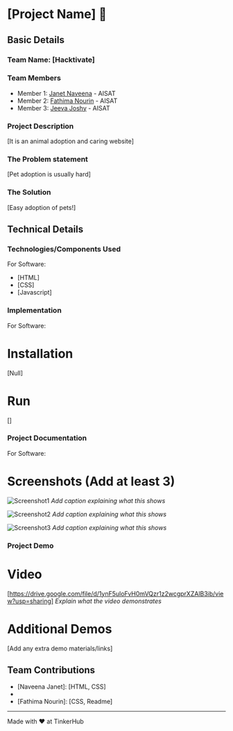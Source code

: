 # [Project Name] 🎯


## Basic Details
### Team Name: [Hacktivate]


### Team Members
- Member 1: [Janet Naveena](https://github.com/Naveena0505) - AISAT
- Member 2: [Fathima Nourin](https://github.com/fanops) - AISAT
- Member 3: [Jeeva Joshy](https://github.com/JeevaJ005) - AISAT


### Project Description
[It is an animal adoption and caring website]

### The Problem statement
[Pet adoption is usually hard]

### The Solution
[Easy adoption of pets!]

## Technical Details
### Technologies/Components Used
For Software:
- [HTML]
- [CSS]
- [Javascript]


### Implementation
For Software:
# Installation
[Null]

# Run
[]

### Project Documentation
For Software:

# Screenshots (Add at least 3)
![Screenshot1](https://drive.google.com/file/d/1xxAmsHS_2nyTCPPDpJaQvaczsOF0hiwW/view?usp=sharing)
*Add caption explaining what this shows*

![Screenshot2](https://drive.google.com/file/d/1XzhoaH5u1NZ2wHK30kXUQTFYdNQpy0mL/view?usp=sharing)
*Add caption explaining what this shows*

![Screenshot3](https://drive.google.com/file/d/1T6jwKjJvNDoAJM-4_w0YRdwV3nPu8KbM/view?usp=drive_link)
*Add caption explaining what this shows*


### Project Demo
# Video
[https://drive.google.com/file/d/1ynF5uloFvH0mVQzr1z2wcgprXZAlB3ib/view?usp=sharing]
*Explain what the video demonstrates*

# Additional Demos
[Add any extra demo materials/links]

## Team Contributions
- [Naveena Janet]: [HTML, CSS]
- [Jeeva Joshy]: [HTML,Javascript]
- [Fathima Nourin]: [CSS, Readme]

---
Made with ❤️ at TinkerHub
